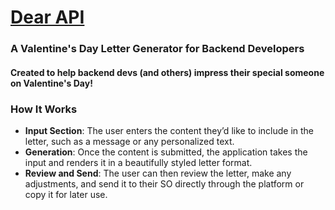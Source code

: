 # [Dear API](https://dear-api.vercel.app/)
### A Valentine's Day Letter Generator for Backend Developers
#### Created to help backend devs (and others) impress their special someone on Valentine's Day!

### How It Works
- **Input Section**: The user enters the content they’d like to include in the letter, such as a message or any personalized text.
- **Generation**: Once the content is submitted, the application takes the input and renders it in a beautifully styled letter format.
- **Review and Send**: The user can then review the letter, make any adjustments, and send it to their SO directly through the platform or copy it for later use.
